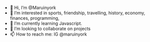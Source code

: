 - 👋 Hi, I’m @Maruinyork
- 👀 I’m interested in sports, friendship, travelling, history, economy, finances, programming, 
- 🌱 I’m currently learning Javascript. 
- 💞️ I’m looking to collaborate on projects 
- 📫 How to reach me: IG @maruinyork 

<!---
Maruinyork/Maruinyork is a ✨ special ✨ repository because its `README.md` (this file) appears on your GitHub profile.
You can click the Preview link to take a look at your changes.
--->
